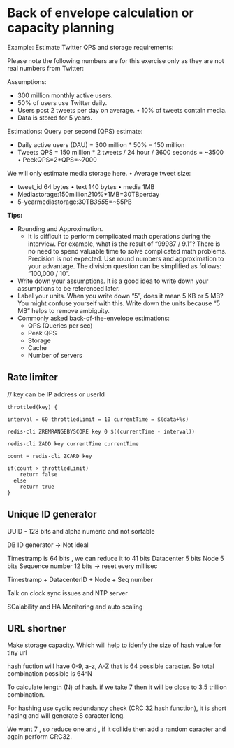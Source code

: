# Back of envelope calculation or capacity planning

Example: Estimate Twitter QPS and storage requirements:

Please note the following numbers are for this exercise only as they are not real numbers from Twitter:

Assumptions:

- 300 million monthly active users.
- 50% of users use Twitter daily.
- Users post 2 tweets per day on average. • 10% of tweets contain media.
- Data is stored for 5 years.

Estimations:
Query per second (QPS) estimate:

- Daily active users (DAU) = 300 million * 50% = 150 million
- Tweets QPS = 150 million * 2 tweets / 24 hour / 3600 seconds = ~3500 • PeekQPS=2*QPS=~7000

We will only estimate media storage here. • Average tweet size:

- tweet_id 64 bytes • text 140 bytes • media 1MB
- Mediastorage:150million*2*10%*1MB=30TBperday
- 5-yearmediastorage:30TB*365*5=~55PB

**Tips:**

- Rounding and Approximation.
    - It is difficult to perform complicated math operations during the interview. For example, what is the result of
      “99987 / 9.1”? There is no need to spend valuable time to solve complicated math problems. Precision is not
      expected. Use round numbers and approximation to your advantage. The division question can be simplified as
      follows: “100,000 / 10”.
- Write down your assumptions. It is a good idea to write down your assumptions to be referenced later.
- Label your units. When you write down “5”, does it mean 5 KB or 5 MB? You might confuse yourself with this. Write down
  the units because “5 MB” helps to remove ambiguity.
- Commonly asked back-of-the-envelope estimations:
    - QPS (Queries per sec)
    - Peak QPS
    - Storage
    - Cache
    - Number of servers

## Rate limiter

// key can be IP address or userId

```shell
throttled(key) {

interval = 60 throttledLimit = 10 currentTime = $(data+%s)

redis-cli ZREMRANGEBYSCORE key 0 $((currentTime - interval))

redis-cli ZADD key currentTime currentTime

count = redis-cli ZCARD key

if(count > throttledLimit)
    return false 
  else 
    return true
}

```

## Unique ID generator

UUID - 128 bits and alpha numeric and not sortable

DB ID generator -> Not ideal

Timestramp is 64 bits , we can reduce it to 41 bits Datacenter 5 bits Node 5 bits Sequence number 12 bits -> reset every
millisec

Timestramp + DatacenterID + Node + Seq number

Talk on clock sync issues and NTP server

SCalability and HA Monitoring and auto scaling

## URL shortner

Make storage capacity. Which will help to idenfy the size of hash value for tiny url

hash fuction will have 0-9, a-z, A-Z that is 64 possible caracter. So total combination possible is 64^N

To calculate length (N) of hash. if we take 7 then it will be close to 3.5 trillion combination.

For hashing use cyclic redundancy check (CRC 32 hash function), it is short hasing and will generate 8 caracter long.

We want 7 , so reduce one and , if it collide then add a random caracter and again perform CRC32.